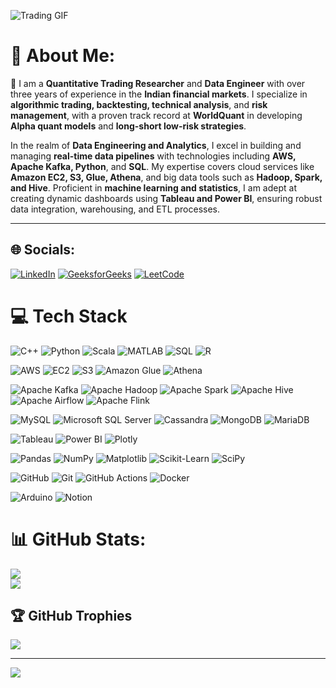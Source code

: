 ![Trading GIF](https://media.giphy.com/media/erePhJFWkfYMwTpNT8/giphy.gif)

# 🌟 About Me:

🔭 I am a **Quantitative Trading Researcher** and **Data Engineer** with over three years of experience in the **Indian financial markets**. I specialize in **algorithmic trading, backtesting, technical analysis**, and **risk management**, with a proven track record at **WorldQuant** in developing **Alpha quant models** and **long-short low-risk strategies**.

In the realm of **Data Engineering and Analytics**, I excel in building and managing **real-time data pipelines** with technologies including **AWS, Apache Kafka, Python**, and **SQL**. My expertise covers cloud services like **Amazon EC2, S3, Glue, Athena**, and big data tools such as **Hadoop, Spark, and Hive**. Proficient in **machine learning and statistics**, I am adept at creating dynamic dashboards using **Tableau and Power BI**, ensuring robust data integration, warehousing, and ETL processes.

---



## 🌐 Socials:
[![LinkedIn](https://img.shields.io/badge/LinkedIn-%230077B5.svg?style=for-the-badge&logo=linkedin&logoColor=white)](https://linkedin.com/in/purvendra-kushvansh-019b99228)
[![GeeksforGeeks](https://img.shields.io/badge/GeeksforGeeks-%2300b300.svg?style=for-the-badge&logo=geeksforgeeks&logoColor=white)](https://auth.geeksforgeeks.org/user/purvend0hz9)
[![LeetCode](https://img.shields.io/badge/LeetCode-%23FFA116.svg?style=for-the-badge&logo=leetcode&logoColor=black)](https://leetcode.com/purvendra1969/)

# 💻 Tech Stack


![C++](https://img.shields.io/badge/C++-%2300599C.svg?style=flat-square&logo=cplusplus&logoColor=white)
![Python](https://img.shields.io/badge/Python-%2314354C.svg?style=flat-square&logo=python&logoColor=white)
![Scala](https://img.shields.io/badge/Scala-%23DC322F.svg?style=flat-square&logo=scala&logoColor=white)
![MATLAB](https://img.shields.io/badge/MATLAB-%23ffdb00.svg?style=flat-square&logo=mathworks&logoColor=black)
![SQL](https://img.shields.io/badge/SQL-%2300f.svg?style=flat-square&logo=amazon-dynamodb&logoColor=white)
![R](https://img.shields.io/badge/R-%23276DC3.svg?style=flat-square&logo=r&logoColor=white)

![AWS](https://img.shields.io/badge/AWS-%23FF9900.svg?style=flat-square&logo=amazon-aws&logoColor=white)
![EC2](https://img.shields.io/badge/EC2-%23FF9900.svg?style=flat-square&logo=amazon-ec2&logoColor=black)
![S3](https://img.shields.io/badge/S3-%23569A31.svg?style=flat-square&logo=amazon-s3&logoColor=white)
![Amazon Glue](https://img.shields.io/badge/Amazon_Glue-%23FF9900.svg?style=flat-square&logo=amazon-aws&logoColor=white)
![Athena](https://img.shields.io/badge/Athena-%231674B1.svg?style=flat-square&logo=amazon-athena&logoColor=white)

![Apache Kafka](https://img.shields.io/badge/Apache_Kafka-%23000000.svg?style=flat-square&logo=apache-kafka&logoColor=white)
![Apache Hadoop](https://img.shields.io/badge/Apache_Hadoop-%2366CCFF.svg?style=flat-square&logo=apache-hadoop&logoColor=black)
![Apache Spark](https://img.shields.io/badge/Apache_Spark-%23E25A1C.svg?style=flat-square&logo=apache-spark&logoColor=white)
![Apache Hive](https://img.shields.io/badge/Apache_Hive-%23FDEE21.svg?style=flat-square&logo=apache-hive&logoColor=black)
![Apache Airflow](https://img.shields.io/badge/Apache_Airflow-%23017CEE.svg?style=flat-square&logo=apache-airflow&logoColor=white)
![Apache Flink](https://img.shields.io/badge/Apache_Flink-%23E6526F.svg?style=flat-square&logo=apache-flink&logoColor=white)

![MySQL](https://img.shields.io/badge/MySQL-%2300f.svg?style=flat-square&logo=mysql&logoColor=white)
![Microsoft SQL Server](https://img.shields.io/badge/Microsoft_SQL_Server-%23CC2927.svg?style=flat-square&logo=microsoft-sql-server&logoColor=white)
![Cassandra](https://img.shields.io/badge/Cassandra-%231287B1.svg?style=flat-square&logo=apache-cassandra&logoColor=white)
![MongoDB](https://img.shields.io/badge/MongoDB-%234EA94B.svg?style=flat-square&logo=mongodb&logoColor=white)
![MariaDB](https://img.shields.io/badge/MariaDB-%23003545.svg?style=flat-square&logo=mariadb&logoColor=white)

![Tableau](https://img.shields.io/badge/Tableau-%23E97627.svg?style=flat-square&logo=tableau&logoColor=white)
![Power BI](https://img.shields.io/badge/Power_BI-%23F2C811.svg?style=flat-square&logo=power-bi&logoColor=black)
![Plotly](https://img.shields.io/badge/Plotly-%233F4F75.svg?style=flat-square&logo=plotly&logoColor=white)

![Pandas](https://img.shields.io/badge/pandas-%23150458.svg?style=flat-square&logo=pandas&logoColor=white)
![NumPy](https://img.shields.io/badge/numpy-%23013243.svg?style=flat-square&logo=numpy&logoColor=white)
![Matplotlib](https://img.shields.io/badge/matplotlib-%23150458.svg?style=flat-square&logo=python&logoColor=white)
![Scikit-Learn](https://img.shields.io/badge/scikit--learn-%23F7931E.svg?style=flat-square&logo=scikit-learn&logoColor=white)
![SciPy](https://img.shields.io/badge/SciPy-%230C55A5.svg?style=flat-square&logo=scipy&logoColor=white)

![GitHub](https://img.shields.io/badge/GitHub-%23181717.svg?style=flat-square&logo=github&logoColor=white)
![Git](https://img.shields.io/badge/Git-%23F05033.svg?style=flat-square&logo=git&logoColor=white)
![GitHub Actions](https://img.shields.io/badge/GitHub_Actions-%232088FF.svg?style=flat-square&logo=github-actions&logoColor=white)
![Docker](https://img.shields.io/badge/Docker-%230db7ed.svg?style=flat-square&logo=docker&logoColor=white)

![Arduino](https://img.shields.io/badge/Arduino-%2300979D.svg?style=flat-square&logo=arduino&logoColor=white)
![Notion](https://img.shields.io/badge/Notion-%23000000.svg?style=flat-square&logo=notion&logoColor=white)


# 📊 GitHub Stats:
![](https://github-readme-stats.vercel.app/api?username=purvendra1969&theme=dark&hide_border=false&include_all_commits=false&count_private=false)<br/>
![](https://github-readme-streak-stats.herokuapp.com/?user=purvendra1969&theme=dark&hide_border=false)<br/>


## 🏆 GitHub Trophies
![](https://github-profile-trophy.vercel.app/?username=purvendra1969&theme=radical&no-frame=false&no-bg=true&margin-w=4)

---
[![](https://visitcount.itsvg.in/api?id=purvendra1969&icon=0&color=0)](https://visitcount.itsvg.in)

<!-- Proudly created with GPRM ( https://gprm.itsvg.in ) -->
